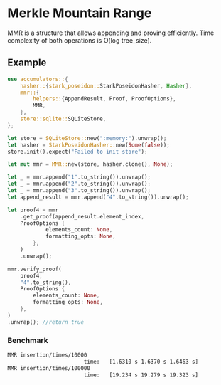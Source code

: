 # Merkle Mountain Range

MMR is a structure that allows appending and proving efficiently. Time complexity of both operations is O(log tree_size).

## Example

```rust
use accumulators::{
    hasher::{stark_poseidon::StarkPoseidonHasher, Hasher},
    mmr::{
        helpers::{AppendResult, Proof, ProofOptions},
        MMR,
    },
    store::sqlite::SQLiteStore,
};

let store = SQLiteStore::new(":memory:").unwrap();
let hasher = StarkPoseidonHasher::new(Some(false));
store.init().expect("Failed to init store");

let mut mmr = MMR::new(store, hasher.clone(), None);

let _ = mmr.append("1".to_string()).unwrap();
let _ = mmr.append("2".to_string()).unwrap();
let _ = mmr.append("3".to_string()).unwrap();
let append_result = mmr.append("4".to_string()).unwrap();

let proof4 = mmr
    .get_proof(append_result.element_index,
    ProofOptions {
            elements_count: None,
            formatting_opts: None,
        },
    )
    .unwrap();

mmr.verify_proof(
    proof4,
    "4".to_string(),
    ProofOptions {
        elements_count: None,
        formatting_opts: None,
    },
)
.unwrap(); //return true
```

### Benchmark

```sh
MMR insertion/times/10000
                        time:   [1.6310 s 1.6370 s 1.6463 s]
MMR insertion/times/100000
                        time:   [19.234 s 19.279 s 19.323 s]
```
